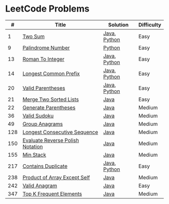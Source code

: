 LeetCode Problems
=================


| # | Title | Solution | Difficulty |
|---| ----- | -------- | ---------- |
|1|[Two Sum](https://leetcode.com/problems/two-sum/) | [Java](https://github.com/rokas293/LeetCode-Problems/blob/7426ec3b4403b735d60c71e3b0fc602c05ec754f/Algorithms/java/TwoSum/TwoSum.java), [Python](https://github.com/rokas293/LeetCode-Problems/blob/85e1e4bbcb41926639e9773315ec9feef517bc9e/Algorithms/python/TwoSum/TwoSum.py)|Easy|
|9|[Palindrome Number](https://leetcode.com/problems/palindrome-number/) | [Python](https://github.com/rokas293/LeetCode-Problems/blob/7cbbc71e6a7235fc582a0aa11c80b202ca05412f/Algorithms/python/PalindromeNumber/PalindromeNumber.py)|Easy|
|13|[Roman To Integer](https://leetcode.com/problems/roman-to-integer/) | [Java](https://github.com/rokas293/LeetCode-Problems/blob/1a4d192187fb254f0885fa5349bb137b18f165d9/Algorithms/java/RomanToInteger/RomanToInteger.java), [Python](https://github.com/rokas293/LeetCode-Problems/blob/48bbc65366e4a5cfe6493c918dbf4ef23664ebd8/Algorithms/python/RomanToInteger/RomanToInteger.py)|Easy|
|14|[Longest Common Prefix](https://leetcode.com/problems/longest-common-prefix/) | [Java](https://github.com/rokas293/LeetCode-Problems/blob/1a4d192187fb254f0885fa5349bb137b18f165d9/Algorithms/java/LongestCommonPrefix/LongestCommonPrefix.java), [Python](https://github.com/rokas293/LeetCode-Problems/blob/a4f328a4c3e1dd25c0a2b3ec9029756b7b724566/Algorithms/python/LongestCommonPrefix/LongestCommonPrefix.py)|Easy|
|20|[Valid Parentheses](https://leetcode.com/problems/valid-parentheses/) | [Java](https://github.com/rokas293/LeetCode-Problems/blob/a9dd46f0293b37087248083cc5dea4b024817a4e/Algorithms/java/ValidParenttheses/ValidParenttheses.java), [Python](https://github.com/rokas293/LeetCode-Problems/blob/25bc29266558b82e0acab9e84bfc5b82d90fbf76/Algorithms/python/ValidParenttheses/ValidParenttheses.py)|Easy|
|21|[Merge Two Sorted Lists](https://leetcode.com/problems/merge-two-sorted-lists/) | [Java](https://github.com/rokas293/LeetCode-Problems/blob/d210c0936d6cae03c45e93ce2d09285ecda57825/Algorithms/java/MergeTwoSortedLists/MergeTwoSortedLists.java)|Easy|
|22|[Generate Parentheses](https://leetcode.com/problems/generate-parentheses/) | [Java](https://github.com/rokas293/LeetCode-Problems/blob/e85891e2ad71b88b57b5ab5c55d36e21942bef86/Algorithms/java/GenerateParentheses/GenerateParentheses.java)|Medium|
|36|[Valid Sudoku](https://leetcode.com/problems/valid-sudoku/) | [Java](https://github.com/rokas293/LeetCode-Problems/blob/b59def669a2aeeeea027bce3f5e3e782c2f56405/Algorithms/java/ValidSudoku/ValidSudoku.java)|Medium|
|49|[Group Anagrams](https://leetcode.com/problems/group-anagrams/) | [Java](https://github.com/rokas293/LeetCode-Problems/blob/79c81cede6f41e8db12978f94b2a8d022b051859/Algorithms/java/GroupAnagrams/GroupAnagrams.java)|Medium|
|128|[Longest Consecutive Sequence](https://leetcode.com/problems/longest-consecutive-sequence/) | [Java](https://github.com/rokas293/LeetCode-Problems/blob/e295de49d0fc647e47d37dab085f06669e2df89a/Algorithms/java/LongestConsecutiveSequence/LongestConsecutiveSequence.java)|Medium|
|150|[Evaluate Reverse Polish Notation](https://leetcode.com/problems/evaluate-reverse-polish-notation/) | [Java](https://github.com/rokas293/LeetCode-Problems/blob/b9281a6e239025d50c1c91dca6adef1871f72db7/Algorithms/java/EvaluateReversePolishNotation/EvaluateReversePolishNotation.java)|Medium|
|155|[Min Stack](https://leetcode.com/problems/min-stack/) | [Java](https://github.com/rokas293/LeetCode-Problems/blob/6393b1d507392cccc2df80098f81c9b984a61fb1/Algorithms/java/MinStack/MinStack.java)|Medium|
|217|[Contains Duplicate](https://leetcode.com/problems/contains-duplicate/) | [Java](https://github.com/rokas293/LeetCode-Problems/blob/d6b2af1db8718079c8d315b8793f628b62ac2966/Algorithms/java/ContainsDuplicate/ContainsDuplicate.java), [Python](https://github.com/rokas293/LeetCode-Problems/blob/b58533a765b715949e270e425d6b1f64010d45be/Algorithms/python/ContainsDuplicate/ContainsDuplicate.py)|Easy|
|238|[Product of Array Except Self](https://leetcode.com/problems/product-of-array-except-self/) | [Java](https://github.com/rokas293/LeetCode-Problems/blob/e9f3428879b868a24cdf70716198bd13359d9ef3/Algorithms/java/ProductOfArrayExceptSelf/ProductOfArrayExceptSelf.java)|Medium|
|242|[Valid Anagram](https://leetcode.com/problems/valid-anagram/) | [Java](https://github.com/rokas293/LeetCode-Problems/blob/c1538f7040da676c422aed6ed44ab16d31328e57/Algorithms/java/ValidAnagram/ValidAnagram.java)|Easy|
|347|[Top K Frequent Elements](https://leetcode.com/problems/top-k-frequent-elements/) | [Java](https://github.com/rokas293/LeetCode-Problems/blob/892dd2ab552c7f7940e8067492da5d24729b855a/Algorithms/java/TopKFrequentElements/TopKFrequentElements.java)|Medium|

